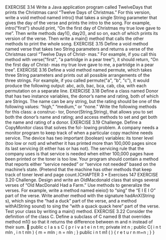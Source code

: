 EXERCISE 3.14 Write a Java application program called TwelveDays that
prints the Christmas carol “Twelve Days of Christmas.” For this version, write a
void method named intro() that takes a single String parameter that gives the
day of the verse and prints the intro to the song. For example, intro("first")
should print, “On the first day of Christmas my true love gave to me”. Then write
methods day1(), day2(), and so on, each of which prints its version of the verse.
Then write a main() method that calls the other methods to print the whole song.
EXERCISE 3.15 Define a void method named verse that takes two String
parameters and returns a verse of the Christmas carol “Twelve Days of Christ-
mas.”
For example, if you call this method with verse("first", "a
partridge in a pear tree"), it should return, “On the first day of Christ-
mas my true love gave to me, a partridge in a pear tree”.
EXERCISE 3.16 Define a void method named permute, which takes three
String parameters and prints out all possible arrangements of the three strings.
For example, if you called permute("a", "b", "c"), it would produce the
following output: abc, acb, bac, bca, cab, cba, with each permutation on a separate
line.
EXERCISE 3.18 Define a class named Donor that has two instance variables,
the donor’s name and rating, both of which are Strings. The name can
be any string, but the rating should be one of the following values: “high,”
“medium,” or “none.” Write the following methods for this class: a construc-
tor, Donor(String,String), that allows you to set both the donor’s name and
rating; and access methods to set and get both the name and rating of a donor.
EXERCISE 3.19 Challenge. Define a CopyMonitor class that solves the fol-
lowing problem. A company needs a monitor program to keep track of when a
particular copy machine needs service. The device has two important (boolean)
variables: its toner level (too low or not) and whether it has printed more than
100,000 pages since its last servicing (it either has or has not). The servicing rule
that the company uses is that service is needed when either 100,000 pages have
been printed or the toner is too low. Your program should contain a method that
reports either “service needed” or “service not needed” based on the machine’s
state. (Pretend that the machine has other methods that keep track of toner level
and page count.)CHAPTER 3 •
Exercises
147
EXERCISE 3.20 Challenge. Design and write an OldMacdonald class that
sings several verses of “Old MacDonald Had a Farm.” Use methods to generalize
the verses. For example, write a method named eieio() to “sing” the “E I E I O”
part of the verse. Write another method with the signature hadAnX(String s),
which sings the “had a duck” part of the verse, and a method withA(String
sound) to sing the “with a quack quack here” part of the verse. Test your class by
writing a main() method.
EXERCISE 3.22 Consider the definition of the class C. Define a subclass of C
named B that overrides method m1() so that it returns the difference between m
and n instead of their sum.

public c l a s s C {
p r i v a t e i n t m;
private int n ;
public C( i n t mIn , i n t nIn ) {
m = mIn ;
n = nIn ;
}
public i n t m1 ( ) {
r e t u r n m+n ;
}
}